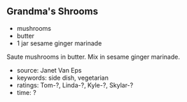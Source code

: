 Grandma's Shrooms
-----------------

- mushrooms
- butter
- 1 jar sesame ginger marinade

Saute mushrooms in butter.  Mix in sesame ginger marinade.

- source: Janet Van Eps
- keywords: side dish, vegetarian
- ratings: Tom-?, Linda-?, Kyle-?, Skylar-?
- time: ?
